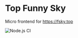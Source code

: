 # Top Funny Sky 
Micro frontend for https://fsky.top 

![Node.js CI](https://github.com/fskytop/resource/workflows/Node.js%20CI/badge.svg)

